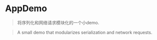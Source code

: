 # AppDemo
> 将序列化和网络请求模块化的一个小demo.

> A small demo that modularizes serialization and network requests.

